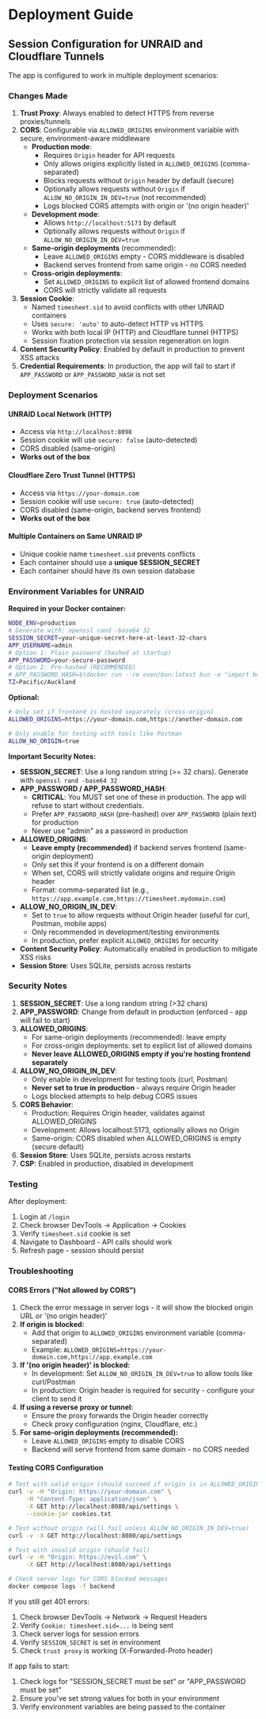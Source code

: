 # Deployment Guide

## Session Configuration for UNRAID and Cloudflare Tunnels

The app is configured to work in multiple deployment scenarios:

### Changes Made

1. **Trust Proxy**: Always enabled to detect HTTPS from reverse proxies/tunnels
2. **CORS**: Configurable via `ALLOWED_ORIGINS` environment variable with secure, environment-aware middleware
   - **Production mode**: 
     - Requires `Origin` header for API requests
     - Only allows origins explicitly listed in `ALLOWED_ORIGINS` (comma-separated)
     - Blocks requests without `Origin` header by default (secure)
     - Optionally allows requests without `Origin` if `ALLOW_NO_ORIGIN_IN_DEV=true` (not recommended)
     - Logs blocked CORS attempts with origin or '(no origin header)'
   - **Development mode**:
     - Allows `http://localhost:5173` by default
     - Optionally allows requests without `Origin` if `ALLOW_NO_ORIGIN_IN_DEV=true`
   - **Same-origin deployments** (recommended):
     - Leave `ALLOWED_ORIGINS` empty - CORS middleware is disabled
     - Backend serves frontend from same origin - no CORS needed
   - **Cross-origin deployments**:
     - Set `ALLOWED_ORIGINS` to explicit list of allowed frontend domains
     - CORS will strictly validate all requests
3. **Session Cookie**:
   - Named `timesheet.sid` to avoid conflicts with other UNRAID containers
   - Uses `secure: 'auto'` to auto-detect HTTP vs HTTPS
   - Works with both local IP (HTTP) and Cloudflare tunnel (HTTPS)
   - Session fixation protection via session regeneration on login
4. **Content Security Policy**: Enabled by default in production to prevent XSS attacks
5. **Credential Requirements**: In production, the app will fail to start if `APP_PASSWORD` or `APP_PASSWORD_HASH` is not set

### Deployment Scenarios

#### UNRAID Local Network (HTTP)

- Access via `http://localhost:8098`
- Session cookie will use `secure: false` (auto-detected)
- CORS disabled (same-origin)
- **Works out of the box**

#### Cloudflare Zero Trust Tunnel (HTTPS)

- Access via `https://your-domain.com`
- Session cookie will use `secure: true` (auto-detected)
- CORS disabled (same-origin, backend serves frontend)
- **Works out of the box**

#### Multiple Containers on Same UNRAID IP

- Unique cookie name `timesheet.sid` prevents conflicts
- Each container should use a **unique SESSION_SECRET**
- Each container should have its own session database

### Environment Variables for UNRAID

**Required in your Docker container:**

```bash
NODE_ENV=production
# Generate with: openssl rand -base64 32
SESSION_SECRET=your-unique-secret-here-at-least-32-chars
APP_USERNAME=admin
# Option 1: Plain password (hashed at startup)
APP_PASSWORD=your-secure-password
# Option 2: Pre-hashed (RECOMMENDED)
# APP_PASSWORD_HASH=$(docker run --rm oven/bun:latest bun -e "import bcrypt from 'bcrypt'; console.log(await bcrypt.hash('your-password', 12))")
TZ=Pacific/Auckland
```

**Optional:**

```bash
# Only set if frontend is hosted separately (cross-origin)
ALLOWED_ORIGINS=https://your-domain.com,https://another-domain.com

# Only enable for testing with tools like Postman
ALLOW_NO_ORIGIN=true
```

**Important Security Notes:**

- **SESSION_SECRET**: Use a long random string (>= 32 chars). Generate with `openssl rand -base64 32`
- **APP_PASSWORD / APP_PASSWORD_HASH**: 
  - **CRITICAL**: You MUST set one of these in production. The app will refuse to start without credentials.
  - Prefer `APP_PASSWORD_HASH` (pre-hashed) over `APP_PASSWORD` (plain text) for production
  - Never use "admin" as a password in production
- **ALLOWED_ORIGINS**: 
  - **Leave empty (recommended)** if backend serves frontend (same-origin deployment)
  - Only set this if your frontend is on a different domain
  - When set, CORS will strictly validate origins and require Origin header
  - Format: comma-separated list (e.g., `https://app.example.com,https://timesheet.mydomain.com`)
- **ALLOW_NO_ORIGIN_IN_DEV**:
  - Set to `true` to allow requests without Origin header (useful for curl, Postman, mobile apps)
  - Only recommended in development/testing environments
  - In production, prefer explicit `ALLOWED_ORIGINS` for security
- **Content Security Policy**: Automatically enabled in production to mitigate XSS risks
- **Session Store**: Uses SQLite, persists across restarts

### Security Notes

1. **SESSION_SECRET**: Use a long random string (>32 chars)
2. **APP_PASSWORD**: Change from default in production (enforced - app will fail to start)
3. **ALLOWED_ORIGINS**: 
   - For same-origin deployments (recommended): leave empty
   - For cross-origin deployments: set to explicit list of allowed domains
   - **Never leave ALLOWED_ORIGINS empty if you're hosting frontend separately**
4. **ALLOW_NO_ORIGIN_IN_DEV**:
   - Only enable in development for testing tools (curl, Postman)
   - **Never set to true in production** - always require Origin header
   - Logs blocked attempts to help debug CORS issues
5. **CORS Behavior**:
   - Production: Requires Origin header, validates against ALLOWED_ORIGINS
   - Development: Allows localhost:5173, optionally allows no Origin
   - Same-origin: CORS disabled when ALLOWED_ORIGINS is empty (secure default)
6. **Session Store**: Uses SQLite, persists across restarts
7. **CSP**: Enabled in production, disabled in development

### Testing

After deployment:

1. Login at `/login`
2. Check browser DevTools → Application → Cookies
3. Verify `timesheet.sid` cookie is set
4. Navigate to Dashboard - API calls should work
5. Refresh page - session should persist

### Troubleshooting

#### CORS Errors ("Not allowed by CORS")

1. Check the error message in server logs - it will show the blocked origin URL or '(no origin header)'
2. **If origin is blocked:**
   - Add that origin to `ALLOWED_ORIGINS` environment variable (comma-separated)
   - Example: `ALLOWED_ORIGINS=https://your-domain.com,https://app.example.com`
3. **If '(no origin header)' is blocked:**
   - In development: Set `ALLOW_NO_ORIGIN_IN_DEV=true` to allow tools like curl/Postman
   - In production: Origin header is required for security - configure your client to send it
4. **If using a reverse proxy or tunnel:**
   - Ensure the proxy forwards the Origin header correctly
   - Check proxy configuration (nginx, Cloudflare, etc.)
5. **For same-origin deployments (recommended):**
   - Leave `ALLOWED_ORIGINS` empty to disable CORS
   - Backend will serve frontend from same domain - no CORS needed

#### Testing CORS Configuration

```bash
# Test with valid origin (should succeed if origin is in ALLOWED_ORIGINS)
curl -v -H "Origin: https://your-domain.com" \
     -H "Content-Type: application/json" \
     -X GET http://localhost:8080/api/settings \
     --cookie-jar cookies.txt

# Test without origin (will fail unless ALLOW_NO_ORIGIN_IN_DEV=true)
curl -v -X GET http://localhost:8080/api/settings

# Test with invalid origin (should fail)
curl -v -H "Origin: https://evil.com" \
     -X GET http://localhost:8080/api/settings

# Check server logs for CORS blocked messages
docker compose logs -f backend
```

If you still get 401 errors:

1. Check browser DevTools → Network → Request Headers
2. Verify `Cookie: timesheet.sid=...` is being sent
3. Check server logs for session errors
4. Verify `SESSION_SECRET` is set in environment
5. Check `trust proxy` is working (X-Forwarded-Proto header)

If app fails to start:

1. Check logs for "SESSION_SECRET must be set" or "APP_PASSWORD must be set"
2. Ensure you've set strong values for both in your environment
3. Verify environment variables are being passed to the container
